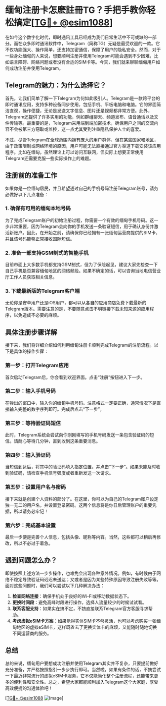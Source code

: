 # 缅甸注册卡怎麽註冊TG？手把手教你轻松搞定[[TG💪+ @esim1088](https://t.me/s/esim1088)]

在如今这个数字化时代，即时通讯工具已经成为我们日常生活中不可或缺的一部分。而在众多即时通讯软件中，Telegram（简称TG）无疑是最受欢迎的一款。它不仅功能强大、操作简单，还支持加密通信，保障了用户的隐私安全。然而，对于一些身处缅甸的人来说，想要顺利注册并使用Telegram可能会遇到不少困难，比如语言障碍、网络问题或者没有合适的SIM卡等。今天，我们就来聊聊缅甸用户如何成功注册并使用Telegram。

## Telegram的魅力：为什么选择它？

首先，让我们简单了解一下Telegram为何如此吸引人。Telegram是一款跨平台的即时通讯应用，支持多种设备同步使用，包括手机、平板电脑和电脑。它的界面简洁直观，操作便捷，无论是发送文字信息、图片还是视频都非常方便。此外，Telegram还提供了许多实用的功能，例如群组聊天、频道发布、语音通话以及文件传输等。最重要的是，Telegram采用端到端加密技术，确保用户之间的交流内容不会被第三方窃取或监控，这一点尤其受到注重隐私保护人士的喜爱。

不过，尽管Telegram在全球范围内拥有庞大的用户群体，但在某些国家和地区，由于政策限制或网络环境的原因，用户可能无法直接通过官方渠道下载安装该应用程序。比如在缅甸，虽然理论上可以访问互联网，但实际上想要正常使用Telegram还需要克服一些实际操作上的难题。

## 注册前的准备工作

如果你是一位缅甸居民，并且希望通过自己的手机号码注册Telegram账号，请务必做好以下几点准备：

### 1. 确保有可用的缅甸本地号码
为了完成Telegram账户的初始注册过程，你需要一个有效的缅甸手机号码。这一步非常重要，因为Telegram会向你的手机发送一条验证短信，用于确认身份并激活新账户。因此，在开始之前，请确保你已经拥有一张缅甸运营商提供的SIM卡，并且该号码能够正常接收国际短信。

### 2. 准备一部支持GSM制式的智能手机
目前市面上大多数手机都支持GSM制式，但为了保险起见，建议大家先检查一下自己手机是否兼容缅甸地区的网络频段。如果不确定的话，可以咨询当地电信营业厅工作人员获取相关信息。

### 3. 下载最新版的Telegram客户端
无论你是安卓用户还是iOS用户，都可以从各自的应用商店免费下载最新的Telegram版本。需要注意的是，不要随意点击不明链接下载未知来源的应用程序，以免造成不必要的麻烦。

## 具体注册步骤详解

接下来，我们将详细介绍如何利用缅甸注册卡顺利完成Telegram的注册流程。以下是具体的操作步骤：

### 第一步：打开Telegram应用
首次启动Telegram后，你会看到欢迎界面。点击“注册”按钮进入下一步。

### 第二步：输入手机号码
在弹出的窗口中，输入你的缅甸手机号码。注意格式一定要正确，通常情况下是直接输入完整的数字序列即可。完成后点击“下一步”。

### 第三步：等待验证码短信
此时，Telegram系统会尝试向你刚刚填写的手机号码发送一条包含验证码的短信。请耐心等待几分钟，直到收到这条重要消息。

### 第四步：输入验证码
当短信到达后，将其中的验证码填入指定位置，并点击“下一步”。如果未能及时收到验证码，请检查手机信号强度或者重新发送一次请求。

### 第五步：设置用户名与密码
接下来就是创建个人资料的部分了。在这里，你可以为自己的Telegram账户设定独一无二的用户名，并设置登录密码。这两个信息将是你日后管理账户的重要凭据，所以请务必牢记！

### 第六步：完成基本设置
最后一步便是完善个人信息，包括头像、昵称等内容。当然，这些都可以稍后再修改，所以不必过于着急。

## 遇到问题怎么办？

即使按照上述方法一步步操作，也难免会出现各种意外情况。例如，有时候由于网络不稳定导致验证码迟迟未送达；又或者是因为某些特殊原因导致注册失败等等。面对这些问题时，我们可以尝试以下几种解决办法：

1. **检查网络连接**：确保手机处于良好的Wi-Fi或移动数据状态下。
2. **更换时间段**：避免高峰时段进行操作，选择人流量较少的时候试试看。
3. **联系客服支持**：如果实在搞不定，不妨直接联系Telegram官方客服寻求帮助。
4. **考虑虚拟eSIM卡方案**：如果觉得实体SIM卡不够灵活，也可以考虑购买一张缅甸地区的虚拟eSIM卡，这样既省去了更换实体卡的麻烦，又能随时随地切换不同运营商的服务。

## 总结

总的来说，缅甸用户要想成功注册并使用Telegram其实并不复杂，只要提前做好充分准备，并严格按照指引一步步执行即可。当然啦，如果有条件的话，不妨尝试一下最近非常流行的虚拟eSIM卡服务，它不仅能简化整个注册流程，还能带来更多的便利性和安全性。总之，希望大家都能顺利加入Telegram这个大家庭，享受高效便捷的沟通体验吧！

[[TG💪+ @esim1088](https://t.me/s/esim1088) ![Image](https://i.postimg.cc/4NQfJmqS/Snipaste-2025-05-13-00-14-12.png)]